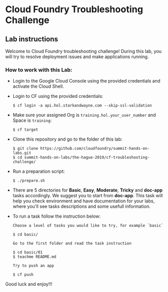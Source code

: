 # Cloud Foundry Troubleshooting Challenge
## Lab instructions

Welcome to Cloud Foundry troubleshooting challenge!
During this lab, you will try to resolve deployment issues and make applications running.

### How to work with this Lab:

- Login to the Google Cloud Console using the provided credentials and activate the Cloud Shell.

- Login to CF using the  provided credentials:

	```
	$ cf login -a api.hol.starkandwayne.com --skip-ssl-validation
	
	```

- Make sure your assigned Org is `training.hol.your_user_number` and Space is `training`:

	```
	$ cf target

	```
		
- Clone this repository and go to the  folder of this lab:

	```
	$ git clone https://github.com/cloudfoundry/summit-hands-on-labs.git
	$ cd summit-hands-on-labs/the-hague-2019/cf-troubleshooting-challenge/

	```
- Run a preparation script:

	```
	$ ./prepare.sh

	```

- There are 5 directories for **Basic**, **Easy**, **Moderate**, **Tricky** and **doc-app** tasks accordingly. We suggest you to start from **doc-app**. This task will help you check environment and have documentation for your labs, where you'll see tasks descriptions and some usefull information. 

- To run a task follow the instruction below:

	```
	Choose a level of tasks you would like to try, for example `basic`
 
	$ cd basic/

	Go to the first folder and read the task instruction
	
	$ cd basic/01
	$ teachme README.md
	
	Try to push an app

	$ cf push
	
	```


Good luck and enjoy!!!

